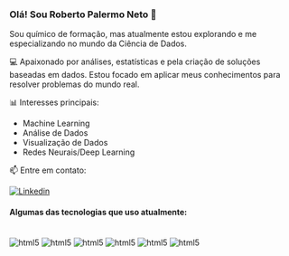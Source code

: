 ### Olá! Sou Roberto Palermo Neto 👋 

Sou químico de formação, mas atualmente estou explorando e me especializando no mundo da Ciência de Dados.

💻 Apaixonado por análises, estatísticas e pela criação de soluções baseadas em dados. Estou focado em aplicar meus conhecimentos para resolver problemas do mundo real.

📊 Interesses principais:

- Machine Learning
- Análise de Dados
- Visualização de Dados
- Redes Neurais/Deep Learning

📫 Entre em contato: 

[![Linkedin](https://img.shields.io/badge/LinkedIn-0077B5?style=for-the-badge&logo=linkedin&logoColor=white)](https://www.linkedin.com/in/roberto-pneto)

#### Algumas das tecnologias que uso atualmente:
<div style="display: inline_block"><br/>
  <img align="center" alt="html5" src="https://img.shields.io/badge/Python-3776AB?style=for-the-badge&logo=python&logoColor=white"  />
  <img align="center" alt="html5" src="https://img.shields.io/badge/MySQL-00000F?style=for-the-badge&logo=mysql&logoColor=white"  />
  <img align="center" alt="html5" src="https://img.shields.io/badge/Microsoft_Azure-0089D6?style=for-the-badge&logo=microsoft-azure&logoColor=white"  />
  <img align="center" alt="html5" src="https://img.shields.io/badge/Microsoft_Excel-217346?style=for-the-badge&logo=microsoft-excel&logoColor=white"  />
  <img align="center" alt="html5" src="https://img.shields.io/badge/Amazon_AWS-FF9900?style=for-the-badge&logo=amazonaws&logoColor=white"  />
  <img align="center" alt="html5" src="https://img.shields.io/badge/Databricks-FF3621?style=for-the-badge&logo=Databricks&logoColor=white"  />
</div><br/>
